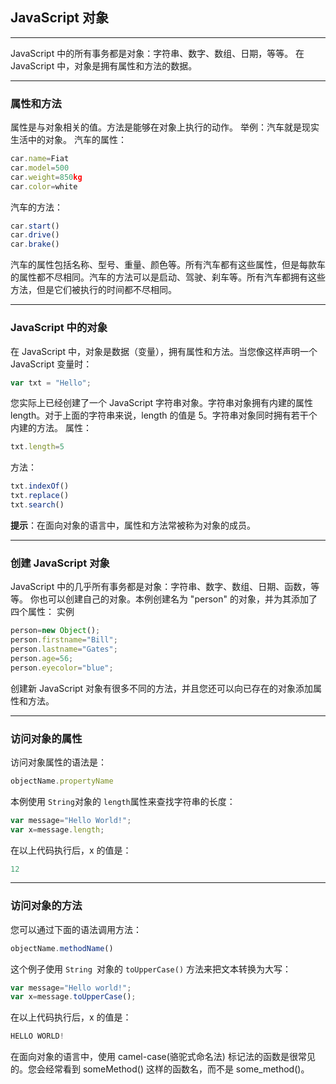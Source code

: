 ## JavaScript 对象

---
JavaScript 中的所有事务都是对象：字符串、数字、数组、日期，等等。
在 JavaScript 中，对象是拥有属性和方法的数据。

---

### 属性和方法

属性是与对象相关的值。方法是能够在对象上执行的动作。
举例：汽车就是现实生活中的对象。
汽车的属性：
```javascript
car.name=Fiat
car.model=500
car.weight=850kg
car.color=white 
```
汽车的方法：
```javascript
car.start()
car.drive()
car.brake()
```
汽车的属性包括名称、型号、重量、颜色等。所有汽车都有这些属性，但是每款车的属性都不尽相同。汽车的方法可以是启动、驾驶、刹车等。所有汽车都拥有这些方法，但是它们被执行的时间都不尽相同。

---

### JavaScript 中的对象
在 JavaScript 中，对象是数据（变量），拥有属性和方法。当您像这样声明一个 JavaScript 变量时：
```javascript
var txt = "Hello";
```
您实际上已经创建了一个 JavaScript 字符串对象。字符串对象拥有内建的属性 length。对于上面的字符串来说，length 的值是 5。字符串对象同时拥有若干个内建的方法。
属性：
```javascript
txt.length=5
```
方法：
```javascript
txt.indexOf()
txt.replace()
txt.search()
```
**提示**：在面向对象的语言中，属性和方法常被称为对象的成员。

---

### 创建 JavaScript 对象
JavaScript 中的几乎所有事务都是对象：字符串、数字、数组、日期、函数，等等。
你也可以创建自己的对象。本例创建名为 "person" 的对象，并为其添加了四个属性：
实例
```javascript
person=new Object();
person.firstname="Bill";
person.lastname="Gates";
person.age=56;
person.eyecolor="blue";
```
创建新 JavaScript 对象有很多不同的方法，并且您还可以向已存在的对象添加属性和方法。

---

### 访问对象的属性

访问对象属性的语法是：
```javascript
objectName.propertyName
```
本例使用 `String`对象的 `length`属性来查找字符串的长度：
```javascript
var message="Hello World!";
var x=message.length;
```
在以上代码执行后，x 的值是：
```javascript
12
```

---

### 访问对象的方法
您可以通过下面的语法调用方法：
```javascript
objectName.methodName()
```
这个例子使用 `String `对象的 `toUpperCase()` 方法来把文本转换为大写：
```javascript
var message="Hello world!";
var x=message.toUpperCase();
```
在以上代码执行后，x 的值是：
```javascript
HELLO WORLD!
```

在面向对象的语言中，使用 camel-case(骆驼式命名法) 标记法的函数是很常见的。您会经常看到 someMethod() 这样的函数名，而不是 some_method()。


